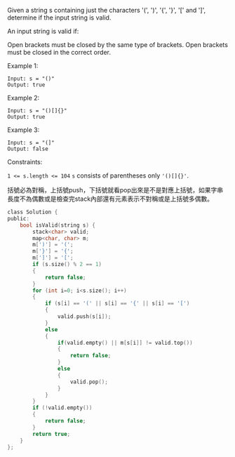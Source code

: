 Given a string s containing just the characters '(', ')', '{', '}', '[' and ']', determine if the input string is valid.

An input string is valid if:

Open brackets must be closed by the same type of brackets.
Open brackets must be closed in the correct order.
 

Example 1:
```
Input: s = "()"
Output: true
```
Example 2:
```
Input: s = "()[]{}"
Output: true
```
Example 3:
```
Input: s = "(]"
Output: false
```

Constraints:

```1 <= s.length <= 104```
```s``` consists of parentheses only ```'()[]{}'```.
  
括號必為對稱，上括號push，下括號就看pop出來是不是對應上括號，如果字串長度不為偶數或是檢查完stack內部還有元素表示不對稱或是上括號多偶數。

```c
class Solution {
public:
    bool isValid(string s) {
        stack<char> valid;
        map<char, char> m;
        m[')'] = '(';
        m['}'] = '{';
        m[']'] = '[';
        if (s.size() % 2 == 1)
        {
            return false;
        }
        for (int i=0; i<s.size(); i++)
        {
            if (s[i] == '(' || s[i] == '{' || s[i] == '[')
            {
                valid.push(s[i]);
            }
            else
            {
                if(valid.empty() || m[s[i]] != valid.top())
                {
                    return false;
                }
                else
                {
                    valid.pop();
                }
            }
        }
        if (!valid.empty())
        {
            return false;
        }
        return true;
    }
};
```
